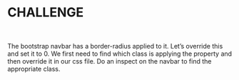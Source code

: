 CHALLENGE
=========

 

The bootstrap navbar has a border-radius applied to it. Let’s override this and
set it to 0. We first need to find which class is applying the property and then
override it in our css file. Do an inspect on the navbar to find the appropriate
class.

 
